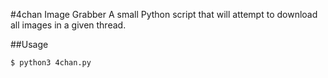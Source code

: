 #4chan Image Grabber
A small Python script that will attempt to download all images in a given thread.

##Usage
```
$ python3 4chan.py
```